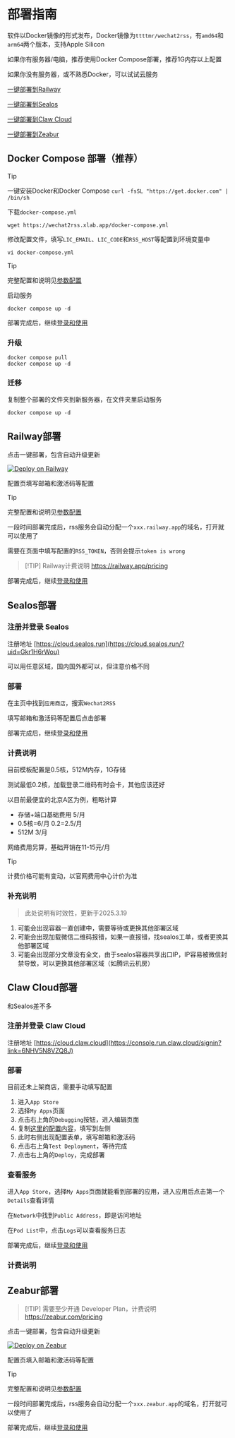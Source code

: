 # 部署指南

软件以Docker镜像的形式发布，Docker镜像为`ttttmr/wechat2rss`，有`amd64`和`arm64`两个版本，支持Apple Silicon

如果你有服务器/电脑，推荐使用Docker Compose部署，推荐1G内存以上配置

如果你没有服务器，或不熟悉Docker，可以试试云服务

[一键部署到Railway](#railway部署)

[一键部署到Sealos](#sealos部署)

[一键部署到Claw Cloud](#claw部署)

[一键部署到Zeabur](#zeabur部署)

## Docker Compose 部署（推荐）

> [!TIP]
> 一键安装Docker和Docker Compose
> `curl -fsSL "https://get.docker.com" | /bin/sh`

下载`docker-compose.yml`

```shell
wget https://wechat2rss.xlab.app/docker-compose.yml
```

修改配置文件，填写`LIC_EMAIL`、`LIC_CODE`和`RSS_HOST`等配置到环境变量中

```shell
vi docker-compose.yml
```

> [!TIP]
> 完整配置和说明见[参数配置](config)

启动服务

```shell
docker compose up -d
```

部署完成后，继续[登录和使用](guide)

### 升级

```shell
docker compose pull
docker compose up -d
```

### 迁移

复制整个部署的文件夹到新服务器，在文件夹里启动服务

```shell
docker compose up -d
```

## Railway部署

点击一键部署，包含自动升级更新

[![Deploy on Railway](https://railway.app/button.svg)](https://railway.app/template/KIQWgJ?referralCode=t4q678)

配置页填写邮箱和激活码等配置

> [!TIP]
> 完整配置和说明见[参数配置](config)

一段时间部署完成后，rss服务会自动分配一个`xxx.railway.app`的域名，打开就可以使用了

需要在页面中填写配置的`RSS_TOKEN`，否则会提示`token is wrong`

> [!TIP] Railway计费说明
> https://railway.app/pricing

部署完成后，继续[登录和使用](guide)

## Sealos部署

### 注册并登录 Sealos

注册地址 [https://cloud.sealos.run](https://cloud.sealos.run/?uid=Gkr1H6rWou)

可以用任意区域，国内国外都可以，但注意价格不同

### 部署

在主页中找到`应用商店`，搜索`Wechat2RSS`

填写邮箱和激活码等配置后点击部署

部署完成后，继续[登录和使用](guide)

### 计费说明

目前模板配置是0.5核，512M内存，1G存储

测试最低0.2核，加载登录二维码有时会卡，其他应该还好

以目前最便宜的北京A区为例，粗略计算

- 存储+端口基础费用 5/月
- 0.5核=6/月 0.2=2.5/月
- 512M 3/月

网络费用另算，基础开销在11-15元/月

> [!TIP]
> 计费价格可能有变动，以官网费用中心计价为准

### 补充说明

> 此处说明有时效性，更新于2025.3.19

1. 可能会出现容器一直创建中，需要等待或更换其他部署区域
2. 可能会出现加载微信二维码报错，如果一直报错，找sealos工单，或者更换其他部署区域
3. 可能会出现部分文章没有全文，由于sealos容器共享出口IP，IP容易被微信封禁导致，可以更换其他部署区域（如腾讯云机房）

## Claw Cloud部署

和Sealos差不多

### 注册并登录 Claw Cloud

注册地址 [https://cloud.claw.cloud](https://console.run.claw.cloud/signin?link=6NHV5N8VZQ8J)

### 部署

目前还未上架商店，需要手动填写配置

1. 进入`App Store`
2. 选择`My Apps`页面
3. 点击右上角的`Debugging`按钮，进入编辑页面
4. 复制[这里的配置内容](https://github.com/ttttmr/templates/blob/main/template/wechat2rss.yaml)，填写到左侧
5. 此时右侧出现配置表单，填写邮箱和激活码
6. 点击右上角`Test Deployment`，等待完成
7. 点击右上角的`Deploy`，完成部署

### 查看服务

进入`App Store`，选择`My Apps`页面就能看到部署的应用，进入应用后点击第一个`Details`查看详情

在`Network`中找到`Public Address`，即是访问地址

在`Pod List`中，点击`Logs`可以查看服务日志

部署完成后，继续[登录和使用](guide)

### 计费说明

## Zeabur部署

> [!TIP] 需要至少开通 Developer Plan，计费说明
> https://zeabur.com/pricing

点击一键部署，包含自动升级更新

[![Deploy on Zeabur](https://zeabur.com/button.svg)](https://zeabur.com/templates/OTAL86?referralCode=ttttmr)

配置页填入邮箱和激活码等配置

> [!TIP]
> 完整配置和说明见[参数配置](config)

一段时间部署完成后，rss服务会自动分配一个`xxx.zeabur.app`的域名，打开就可以使用了

部署完成后，继续[登录和使用](guide)